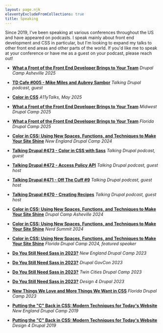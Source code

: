 ```yaml
---
layout: page.njk
eleventyExcludeFromCollections: true
title: Speaking
---
```

Since 2019, I've been speaking at various conferences throughout the US and have appeared on podcasts. I speak mainly about front end development and CSS in particular, but I'm looking to expand my talks to other front end areas and other parts of the world. If you'd like me to speak at your conference or have me as a guest on your podcast, please reach out!

* **[What a Front of the Front End Developer Brings to Your Team](https://noti.st/starshaped/JgiESL/what-a-front-of-the-front-end-developer-brings-to-your-team)**
  *Drupal Camp Asheville 2025*

* **[TD Cafe #005 - Mike Miles and Aubrey Sambor](https://talkingdrupal.com/cafe005)** 
  *Talking Drupal podcast, guest*

* **[Color in CSS](https://a11ytalks.com/posts/2025-may)**
  *A11yTalks, May 2025*

* **[What a Front of the Front End Developer Brings to Your Team](https://noti.st/starshaped/fGKx6i/what-a-front-of-the-front-end-developer-brings-to-your-team)**
  *Midwest Drupal Camp 2025*

* **[What a Front of the Front End Developer Brings to Your Team](https://noti.st/starshaped/U42A0j/what-a-front-of-the-front-end-developer-brings-to-your-team)**
  *Florida Drupal Camp 2025*

* **[Color in CSS: Using New Spaces, Functions, and Techniques to Make Your Site Shine](https://www.youtube.com/watch?v=krIJpQlLeWY)**
  *New England Drupal Camp 2024*

* **[Talking Drupal #473 - Color in CSS with Sass](https://talkingdrupal.com/473)**
  *Talking Drupal podcast, guest*

* **[Talking Drupal #472 - Access Policy API](https://talkingdrupal.com/472)**
  *Talking Drupal podcast, guest host*

* **[Talking Drupal #471 - Off The Cuff #9](https://talkingdrupal.com/471)**
  *Talking Drupal podcast, guest host*

* **[Talking Drupal #470 - Creating Recipes](https://talkingdrupal.com/470)**
  *Talking Drupal podcast, guest host*

* **[Color in CSS: Using New Spaces, Functions, and Techniques to Make Your Site Shine](https://www.youtube.com/watch?v=lc8YgkIZvdk)**
  *Drupal Camp Asheville 2024*

* **[Color in CSS: Using New Spaces, Functions, and Techniques to Make Your Site Shine](https://www.youtube.com/watch?v=6QvZUfGlUx0)**
  *Nerd Summit 2024*

* **[Color in CSS: Using New Spaces, Functions, and Techniques to Make Your Site Shine](https://noti.st/starshaped/OqswCh/color-in-css-using-new-spaces-functions-and-techniques-to-make-your-site-shine)**
  *Florida Drupal Camp 2024, featured speaker*

* **[Do You Still Need Sass in 2023?](https://www.youtube.com/watch?v=xAb7K_zL9OQ)**
  *New England Drupal Camp 2023*

* **[Do You Still Need Sass in 2023?](https://www.youtube.com/watch?v=M6YOj8A71FQ)**
  *Drupal GovCon 2023*

* **[Do You Still Need Sass in 2023?](https://www.youtube.com/watch?v=pOAyfrrDJAQ)**
  *Twin Cities Drupal Camp 2023*

* **[Do You Still Need Sass in 2023?](https://www.youtube.com/watch?v=wH1N3y9Tgqc)**
  *Design 4 Drupal 2023*

* **[New Things We Love and More Things We Want in CSS](https://www.youtube.com/watch?v=XfjDxogssIE)**
  *Florida Drupal Camp 2023*

* **[Putting the "C" Back in CSS: Modern Techniques for Today's Website](https://www.youtube.com/watch?v=EyscWuxCuBg)**
  *New England Drupal Camp 2019*

* **[Putting the "C" Back in CSS: Modern Techniques for Today's Website](https://www.youtube.com/watch?v=Wr1c4mRKbLs)**
  *Design 4 Drupal 2019*
